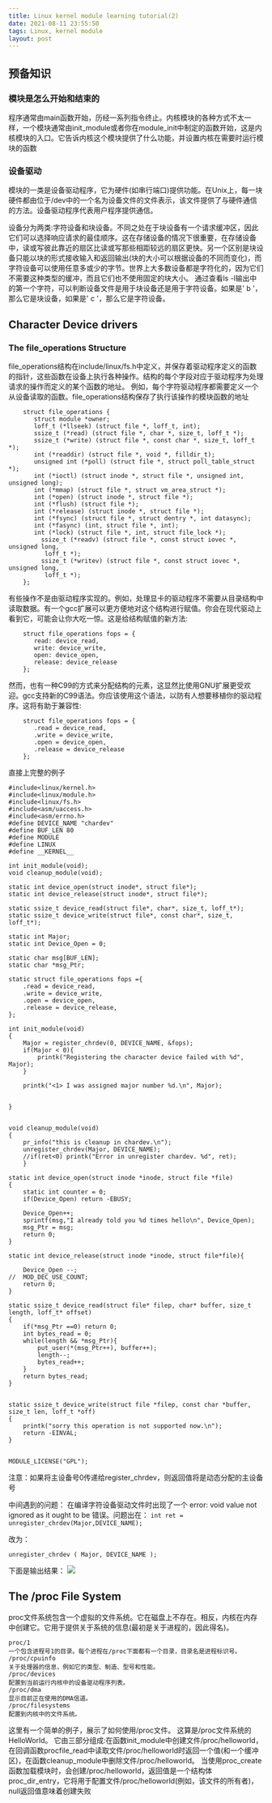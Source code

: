 ```yaml
---
title: Linux kernel module learning tutorial(2)
date: 2021-08-11 23:55:50
tags: Linux, kernel module
layout: post
---
```


## 预备知识

### 模块是怎么开始和结束的
程序通常由main函数开始，历经一系列指令终止。内核模块的各种方式不太一样，一个模块通常由init_module或者你在module_init中制定的函数开始，这是内核模块的入口。它告诉内核这个模块提供了什么功能，并设置内核在需要时运行模块的函数


### 设备驱动
模块的一类是设备驱动程序，它为硬件(如串行端口)提供功能。在Unix上，每一块硬件都由位于/dev中的一个名为设备文件的文件表示，该文件提供了与硬件通信的方法。设备驱动程序代表用户程序提供通信。

设备分为两类:字符设备和块设备。不同之处在于块设备有一个请求缓冲区，因此它们可以选择响应请求的最佳顺序。这在存储设备的情况下很重要，在存储设备中，读或写彼此靠近的扇区比读或写那些相距较远的扇区更快。另一个区别是块设备只能以块的形式接收输入和返回输出(块的大小可以根据设备的不同而变化)，而字符设备可以使用任意多或少的字节。世界上大多数设备都是字符化的，因为它们不需要这种类型的缓冲，而且它们也不使用固定的块大小。
通过查看ls -l输出中的第一个字符，可以判断设备文件是用于块设备还是用于字符设备。如果是' b '，那么它是块设备，如果是' c '，那么它是字符设备。

## Character Device drivers
### The file_operations Structure
file_operations结构在include/linux/fs.h中定义，并保存着驱动程序定义的函数的指针，这些函数在设备上执行各种操作。结构的每个字段对应于驱动程序为处理请求的操作而定义的某个函数的地址。
例如，每个字符驱动程序都需要定义一个从设备读取的函数。file_operations结构保存了执行该操作的模块函数的地址
```
    struct file_operations {
       struct module *owner;
       loff_t (*llseek) (struct file *, loff_t, int);
       ssize_t (*read) (struct file *, char *, size_t, loff_t *);
       ssize_t (*write) (struct file *, const char *, size_t, loff_t *);
       int (*readdir) (struct file *, void *, filldir_t);
       unsigned int (*poll) (struct file *, struct poll_table_struct *);
       int (*ioctl) (struct inode *, struct file *, unsigned int, unsigned long);
       int (*mmap) (struct file *, struct vm_area_struct *);
       int (*open) (struct inode *, struct file *);
       int (*flush) (struct file *);
       int (*release) (struct inode *, struct file *);
       int (*fsync) (struct file *, struct dentry *, int datasync);
       int (*fasync) (int, struct file *, int);
       int (*lock) (struct file *, int, struct file_lock *);
    	 ssize_t (*readv) (struct file *, const struct iovec *, unsigned long,
          loff_t *);
    	 ssize_t (*writev) (struct file *, const struct iovec *, unsigned long,
          loff_t *);
    };
```
有些操作不是由驱动程序实现的。例如，处理显卡的驱动程序不需要从目录结构中读取数据。有一个gcc扩展可以更方便地对这个结构进行赋值。你会在现代驱动上看到它，可能会让你大吃一惊。这是给结构赋值的新方法:
```
    struct file_operations fops = {
       read: device_read,
       write: device_write,
       open: device_open,
       release: device_release
    };
```

然而，也有一种C99的方式来分配结构的元素，这显然比使用GNU扩展更受欢迎。gcc支持新的C99语法。你应该使用这个语法，以防有人想要移植你的驱动程序。这将有助于兼容性:
```
    struct file_operations fops = {
       .read = device_read,
       .write = device_write,
       .open = device_open,
       .release = device_release
    };
```

直接上完整的例子

```
#include<linux/kernel.h>
#include<linux/module.h>
#include<linux/fs.h>
#include<asm/uaccess.h>
#include<asm/errno.h>
#define DEVICE_NAME "chardev"
#define BUF_LEN 80
#define MODULE
#define LINUX
#define __KERNEL__

int init_module(void);
void cleanup_module(void);

static int device_open(struct inode*, struct file*);
static int device_release(struct inode*, struct file*);

static ssize_t device_read(struct file*, char*, size_t, loff_t*);
static ssize_t device_write(struct file*, const char*, size_t, loff_t*);

static int Major;
static int Device_Open = 0;

static char msg[BUF_LEN];
static char *msg_Ptr;

static struct file_operations fops ={
	.read = device_read,
	.write = device_write,
	.open = device_open,
	.release = device_release,
};

int init_module(void)
{
	Major = register_chrdev(0, DEVICE_NAME, &fops);
	if(Major < 0){
		printk("Registering the character device failed with %d", Major);
	}

	printk("<1> I was assigned major number %d.\n", Major);


}


void cleanup_module(void)
{
	pr_info("this is cleanup in chardev.\n");
	unregister_chrdev(Major, DEVICE_NAME);
	//if(ret<0) printk("Error in unregister chardev. %d", ret);
	}

static int device_open(struct inode *inode, struct file *file)
{
	static int counter = 0;
	if(Device_Open) return -EBUSY;

	Device_Open++;
	sprintf(msg,"I already told you %d times hello\n", Device_Open);
	msg_Ptr = msg;
	return 0;
}

static int device_release(struct inode *inode, struct file*file){

	Device_Open --;
//	MOD_DEC_USE_COUNT;
	return 0;
}

static ssize_t device_read(struct file* filep, char* buffer, size_t length, loff_t* offset)
{
	if(*msg_Ptr ==0) return 0;
	int bytes_read = 0;
	while(length && *msg_Ptr){
		put_user(*(msg_Ptr++), buffer++);
		length--;
		bytes_read++;
	}
	return bytes_read;
}


static ssize_t device_write(struct file *filep, const char *buffer, size_t len, loff_t *off)
{
	printk("sorry this operation is not supported now.\n");
	return -EINVAL;
}


MODULE_LICENSE("GPL");

```

注意：如果将主设备号0传递给register_chrdev，则返回值将是动态分配的主设备号

中间遇到的问题：
在编译字符设备驱动文件时出现了一个 error: void value not ignored as it ought to be 错误。问题出在：
 `int ret = unregister_chrdev(Major,DEVICE_NAME); `

 改为：
 ```
 unregister_chrdev ( Major, DEVICE_NAME );
 ```

 下面是输出结果：
 ![](https://github.com/tfxidian/tfxidian.github.io/raw/master/pic/chardev.png)

 ## The /proc File System
 proc文件系统包含一个虚拟的文件系统。它在磁盘上不存在。相反，内核在内存中创建它。它用于提供关于系统的信息(最初是关于进程的，因此得名)。
 ```
proc/1
一个包含进程号1的目录。每个进程在/proc下面都有一个目录，目录名是进程标识号。
/proc/cpuinfo
关于处理器的信息，例如它的类型、制造、型号和性能。
/proc/devices
配置到当前运行内核中的设备驱动程序列表。
/proc/dma
显示目前正在使用的DMA信道。
/proc/filesystems
配置到内核中的文件系统。
 ```

这里有一个简单的例子，展示了如何使用/proc文件。
这算是/proc文件系统的HelloWorld。
它由三部分组成:在函数init_module中创建文件/proc/helloworld，在回调函数procfile_read中读取文件/proc/helloworld时返回一个值(和一个缓冲区)，在函数cleanup_module中删除文件/proc/helloworld。
当使用proc_create函数加载模块时，会创建/proc/helloworld，返回值是一个结构体proc_dir_entry，它将用于配置文件/proc/helloworld(例如，该文件的所有者)，null返回值意味着创建失败